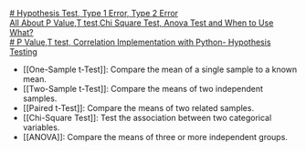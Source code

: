 
[# Hypothesis Test, Type 1 Error, Type 2 Error](https://youtu.be/Y3QzLIBp64M?feature=shared)  
[ All About P Value,T test,Chi Square Test, Anova Test and When to Use What?](https://youtu.be/YrhlQB3mQFI?feature=shared)  
[# P Value,T test, Correlation Implementation with Python- Hypothesis Testing](https://youtu.be/4-rxTA_5_xA?feature=shared)


- [[One-Sample t-Test]]: Compare the mean of a single sample to a known mean.
- [[Two-Sample t-Test]]: Compare the means of two independent samples.
- [[Paired t-Test]]: Compare the means of two related samples.
- [[Chi-Square Test]]: Test the association between two categorical variables.
- [[ANOVA]]: Compare the means of three or more independent groups.

